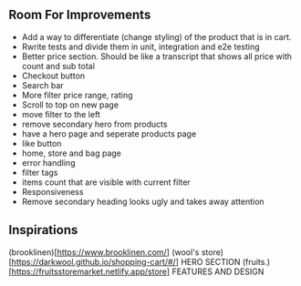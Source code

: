 ## Room For Improvements

- Add a way to differentiate (change styling) of the product that is in cart.
- Rwrite tests and divide them in unit, integration and e2e testing
- Better price section. Should be like a transcript that shows all price with count and sub total
- Checkout button
- Search bar
- More filter price range, rating
- Scroll to top on new page
- move filter to the left
- remove secondary hero from products
- have a hero page and seperate products page
- like button
- home, store and bag page
- error handling
- filter tags
- items count that are visible with current filter
- Responsiveness
- Remove secondary heading looks ugly and takes away attention


## Inspirations

(brooklinen)[https://www.brooklinen.com/]
(wool's store)[https://darkwool.github.io/shopping-cart/#/] HERO SECTION
(fruits.)[https://fruitsstoremarket.netlify.app/store] FEATURES AND DESIGN
